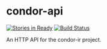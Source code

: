 # condor-api

[![Stories in Ready](https://badge.waffle.io/odarbelaeze/condor-api.png?label=ready&title=Ready)](https://waffle.io/odarbelaeze/condor-api?utm_source=badge)
[![Build Status](https://travis-ci.org/odarbelaeze/condor-api.svg?branch=master)](https://travis-ci.org/odarbelaeze/condor-api)

An HTTP API for the condor-ir project.
